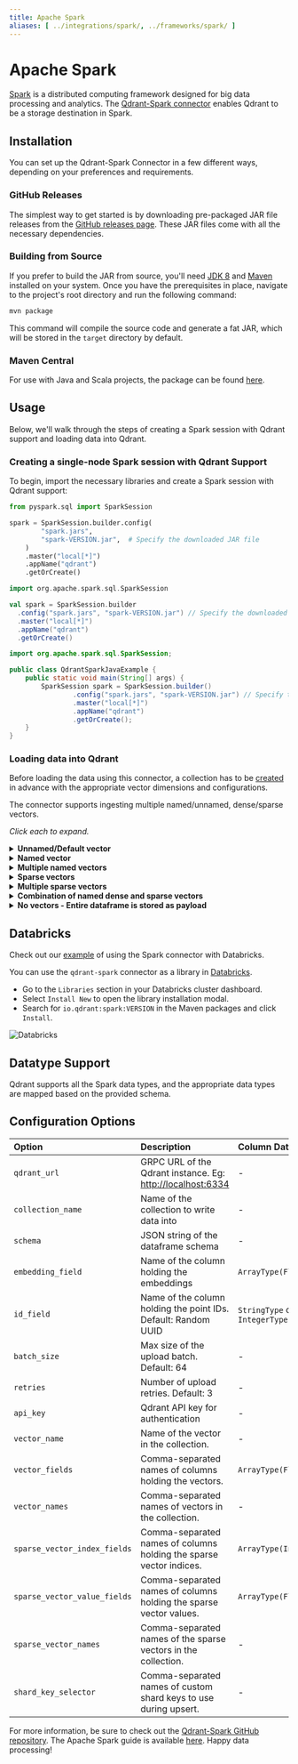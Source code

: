 ```yaml
---
title: Apache Spark
aliases: [ ../integrations/spark/, ../frameworks/spark/ ]
---
```


# Apache Spark

[Spark](https://spark.apache.org/) is a distributed computing framework designed for big data processing and analytics. The [Qdrant-Spark connector](https://github.com/qdrant/qdrant-spark) enables Qdrant to be a storage destination in Spark.

## Installation

You can set up the Qdrant-Spark Connector in a few different ways, depending on your preferences and requirements.

### GitHub Releases

The simplest way to get started is by downloading pre-packaged JAR file releases from the [GitHub releases page](https://github.com/qdrant/qdrant-spark/releases). These JAR files come with all the necessary dependencies.

### Building from Source

If you prefer to build the JAR from source, you'll need [JDK 8](https://www.azul.com/downloads/#zulu) and [Maven](https://maven.apache.org/) installed on your system. Once you have the prerequisites in place, navigate to the project's root directory and run the following command:

```bash
mvn package
```

This command will compile the source code and generate a fat JAR, which will be stored in the `target` directory by default.

### Maven Central

For use with Java and Scala projects, the package can be found [here](https://central.sonatype.com/artifact/io.qdrant/spark).

## Usage

Below, we'll walk through the steps of creating a Spark session with Qdrant support and loading data into Qdrant.

### Creating a single-node Spark session with Qdrant Support

To begin, import the necessary libraries and create a Spark session with Qdrant support:

```python
from pyspark.sql import SparkSession

spark = SparkSession.builder.config(
        "spark.jars",
        "spark-VERSION.jar",  # Specify the downloaded JAR file
    )
    .master("local[*]")
    .appName("qdrant")
    .getOrCreate()
```

```scala
import org.apache.spark.sql.SparkSession

val spark = SparkSession.builder
  .config("spark.jars", "spark-VERSION.jar") // Specify the downloaded JAR file
  .master("local[*]")
  .appName("qdrant")
  .getOrCreate()
```

```java
import org.apache.spark.sql.SparkSession;

public class QdrantSparkJavaExample {
    public static void main(String[] args) {
        SparkSession spark = SparkSession.builder()
                .config("spark.jars", "spark-VERSION.jar") // Specify the downloaded JAR file
                .master("local[*]")
                .appName("qdrant")
                .getOrCreate(); 
    }
}
```

### Loading data into Qdrant

<aside role="status">Before loading the data using this connector, a collection has to be <a href="/documentation/concepts/collections/#create-a-collection">created</a> in advance with the appropriate vector dimensions and configurations.</aside>

The connector supports ingesting multiple named/unnamed, dense/sparse vectors.

_Click each to expand._

<details>
  <summary><b>Unnamed/Default vector</b></summary>

```python
  <pyspark.sql.DataFrame>
   .write
   .format("io.qdrant.spark.Qdrant")
   .option("qdrant_url", <QDRANT_GRPC_URL>)
   .option("collection_name", <QDRANT_COLLECTION_NAME>)
   .option("embedding_field", <EMBEDDING_FIELD_NAME>)  # Expected to be a field of type ArrayType(FloatType)
   .option("schema", <pyspark.sql.DataFrame>.schema.json())
   .mode("append")
   .save()
```

</details>

<details>
  <summary><b>Named vector</b></summary>

```python
  <pyspark.sql.DataFrame>
   .write
   .format("io.qdrant.spark.Qdrant")
   .option("qdrant_url", <QDRANT_GRPC_URL>)
   .option("collection_name", <QDRANT_COLLECTION_NAME>)
   .option("embedding_field", <EMBEDDING_FIELD_NAME>)  # Expected to be a field of type ArrayType(FloatType)
   .option("vector_name", <VECTOR_NAME>)
   .option("schema", <pyspark.sql.DataFrame>.schema.json())
   .mode("append")
   .save()
```

> #### NOTE
>
> The `embedding_field` and `vector_name` options are maintained for backward compatibility. It is recommended to use `vector_fields` and `vector_names` for named vectors as shown below.

</details>

<details>
  <summary><b>Multiple named vectors</b></summary>

```python
  <pyspark.sql.DataFrame>
   .write
   .format("io.qdrant.spark.Qdrant")
   .option("qdrant_url", "<QDRANT_GRPC_URL>")
   .option("collection_name", "<QDRANT_COLLECTION_NAME>")
   .option("vector_fields", "<COLUMN_NAME>,<ANOTHER_COLUMN_NAME>")
   .option("vector_names", "<VECTOR_NAME>,<ANOTHER_VECTOR_NAME>")
   .option("schema", <pyspark.sql.DataFrame>.schema.json())
   .mode("append")
   .save()
```

</details>

<details>
  <summary><b>Sparse vectors</b></summary>

```python
  <pyspark.sql.DataFrame>
   .write
   .format("io.qdrant.spark.Qdrant")
   .option("qdrant_url", "<QDRANT_GRPC_URL>")
   .option("collection_name", "<QDRANT_COLLECTION_NAME>")
   .option("sparse_vector_value_fields", "<COLUMN_NAME>")
   .option("sparse_vector_index_fields", "<COLUMN_NAME>")
   .option("sparse_vector_names", "<SPARSE_VECTOR_NAME>")
   .option("schema", <pyspark.sql.DataFrame>.schema.json())
   .mode("append")
   .save()
```

</details>

<details>
  <summary><b>Multiple sparse vectors</b></summary>

```python
  <pyspark.sql.DataFrame>
   .write
   .format("io.qdrant.spark.Qdrant")
   .option("qdrant_url", "<QDRANT_GRPC_URL>")
   .option("collection_name", "<QDRANT_COLLECTION_NAME>")
   .option("sparse_vector_value_fields", "<COLUMN_NAME>,<ANOTHER_COLUMN_NAME>")
   .option("sparse_vector_index_fields", "<COLUMN_NAME>,<ANOTHER_COLUMN_NAME>")
   .option("sparse_vector_names", "<SPARSE_VECTOR_NAME>,<ANOTHER_SPARSE_VECTOR_NAME>")
   .option("schema", <pyspark.sql.DataFrame>.schema.json())
   .mode("append")
   .save()
```

</details>

<details>
  <summary><b>Combination of named dense and sparse vectors</b></summary>

```python
  <pyspark.sql.DataFrame>
   .write
   .format("io.qdrant.spark.Qdrant")
   .option("qdrant_url", "<QDRANT_GRPC_URL>")
   .option("collection_name", "<QDRANT_COLLECTION_NAME>")
   .option("vector_fields", "<COLUMN_NAME>,<ANOTHER_COLUMN_NAME>")
   .option("vector_names", "<VECTOR_NAME>,<ANOTHER_VECTOR_NAME>")
   .option("sparse_vector_value_fields", "<COLUMN_NAME>,<ANOTHER_COLUMN_NAME>")
   .option("sparse_vector_index_fields", "<COLUMN_NAME>,<ANOTHER_COLUMN_NAME>")
   .option("sparse_vector_names", "<SPARSE_VECTOR_NAME>,<ANOTHER_SPARSE_VECTOR_NAME>")
   .option("schema", <pyspark.sql.DataFrame>.schema.json())
   .mode("append")
   .save()
```

</details>

<details>
  <summary><b>No vectors - Entire dataframe is stored as payload</b></summary>

```python
  <pyspark.sql.DataFrame>
   .write
   .format("io.qdrant.spark.Qdrant")
   .option("qdrant_url", "<QDRANT_GRPC_URL>")
   .option("collection_name", "<QDRANT_COLLECTION_NAME>")
   .option("schema", <pyspark.sql.DataFrame>.schema.json())
   .mode("append")
   .save()
```

</details>

## Databricks

<aside role="status">
    <p>Check out our <a href="/documentation/send-data/databricks/" target="_blank">example</a> of using the Spark connector with Databricks.</p>
</aside>

You can use the `qdrant-spark` connector as a library in [Databricks](https://www.databricks.com/).

- Go to the `Libraries` section in your Databricks cluster dashboard.
- Select `Install New` to open the library installation modal.
- Search for `io.qdrant:spark:VERSION` in the Maven packages and click `Install`.

![Databricks](/documentation/frameworks/spark/databricks.png)

## Datatype Support

Qdrant supports all the Spark data types, and the appropriate data types are mapped based on the provided schema.

## Configuration Options

| Option                       | Description                                                         | Column DataType               | Required |
| :--------------------------- | :------------------------------------------------------------------ | :---------------------------- | :------- |
| `qdrant_url`                 | GRPC URL of the Qdrant instance. Eg: <http://localhost:6334>        | -                             | ✅       |
| `collection_name`            | Name of the collection to write data into                           | -                             | ✅       |
| `schema`                     | JSON string of the dataframe schema                                 | -                             | ✅       |
| `embedding_field`            | Name of the column holding the embeddings                           | `ArrayType(FloatType)`        | ❌       |
| `id_field`                   | Name of the column holding the point IDs. Default: Random UUID      | `StringType` or `IntegerType` | ❌       |
| `batch_size`                 | Max size of the upload batch. Default: 64                           | -                             | ❌       |
| `retries`                    | Number of upload retries. Default: 3                                | -                             | ❌       |
| `api_key`                    | Qdrant API key for authentication                                   | -                             | ❌       |
| `vector_name`                | Name of the vector in the collection.                               | -                             | ❌       |
| `vector_fields`              | Comma-separated names of columns holding the vectors.               | `ArrayType(FloatType)`        | ❌       |
| `vector_names`               | Comma-separated names of vectors in the collection.                 | -                             | ❌       |
| `sparse_vector_index_fields` | Comma-separated names of columns holding the sparse vector indices. | `ArrayType(IntegerType)`      | ❌       |
| `sparse_vector_value_fields` | Comma-separated names of columns holding the sparse vector values.  | `ArrayType(FloatType)`        | ❌       |
| `sparse_vector_names`        | Comma-separated names of the sparse vectors in the collection.      | -                             | ❌       |
| `shard_key_selector`         | Comma-separated names of custom shard keys to use during upsert.    | -                             | ❌       |

For more information, be sure to check out the [Qdrant-Spark GitHub repository](https://github.com/qdrant/qdrant-spark). The Apache Spark guide is available [here](https://spark.apache.org/docs/latest/quick-start.html). Happy data processing!
